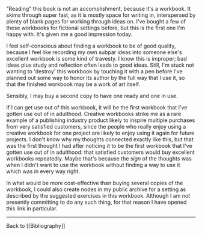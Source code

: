 "Reading" this book is not an accomplishment, because it's a workbook.  It skims through super fast, as it is mostly space for writing in, interspersed by plenty of blank pages for working through ideas on.  I've bought a few of these workbooks for fictional settings before, but this is the first one I'm happy with.  It's given me a good impression today.

I feel self-conscious about finding a workbook to be of good quality, because I feel like recording my own subpar ideas into someone else's excellent workbook is some kind of travesty.  I know this is improper; bad ideas plus study and reflection often leads to good ideas.  Still, I'm stuck not wanting to 'destroy' this workbook by touching it with a pen before I've planned out some way to honor its author by the full way that I use it, so that the finished workbook may be a work of art itself.

Sensibly, I may buy a second copy to have one ready and one in use.

If I can get use out of this workbook, it will be the first workbook that I've gotten use out of in adulthood.  Creative workbooks strike me as a rare example of a publishing industry product likely to inspire multiple purchases from very satisfied customers, since the people who really enjoy using a creative workbook for one project are likely to enjoy using it again for future projects.  I don't know why my thoughts connected exactly like this, but that was the first thought I had after noticing it to be the first workbook that I've gotten use out of in adulthood: that satisfied customers would buy excellent workbooks repeatedly.  Maybe that's because the *sign* of the thoughts was when I didn't want to use the workbook without finding a way to use it which was in every way right.

In what would be more cost-effective than buying several copies of the workbook, I could also create nodes in my public archive for a setting as described by the suggested exercises in this workbook.  Although I am not presently committing to do any such thing, for that reason I have opened this link in particular.

---
Back to [[Bibliography]]